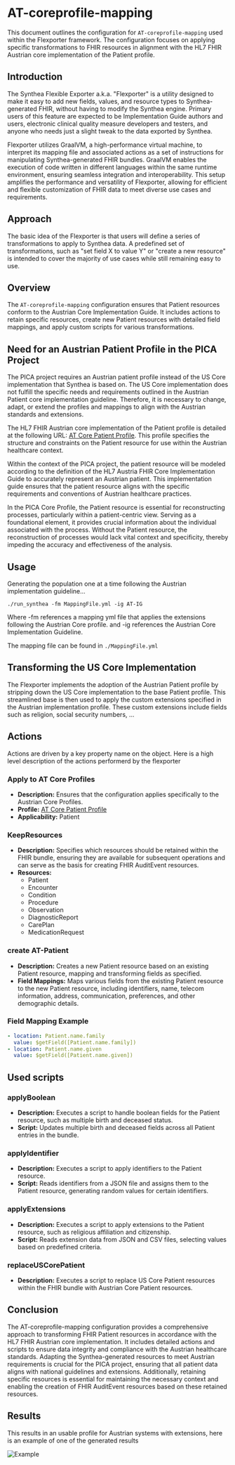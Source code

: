 # AT-coreprofile-mapping

This document outlines the configuration for `AT-coreprofile-mapping` used within the Flexporter framework. The configuration focuses on applying specific transformations to FHIR resources in alignment with the HL7 FHIR Austrian core implementation of the Patient profile.

## Introduction

The Synthea Flexible Exporter a.k.a. "Flexporter" is a utility designed to make it easy to add new fields, values, and resource types to Synthea-generated FHIR, without having to modify the Synthea engine. Primary users of this feature are expected to be Implementation Guide authors and users, electronic clinical quality measure developers and testers, and anyone who needs just a slight tweak to the data exported by Synthea.


Flexporter utilizes GraalVM, a high-performance virtual machine, to interpret its mapping file and associated actions as a set of instructions for manipulating Synthea-generated FHIR bundles. GraalVM enables the execution of code written in different languages within the same runtime environment, ensuring seamless integration and interoperability. This setup amplifies the performance and versatility of Flexporter, allowing for efficient and flexible customization of FHIR data to meet diverse use cases and requirements.

## Approach
The basic idea of the Flexporter is that users will define a series of transformations to apply to Synthea data. A predefined set of transformations, such as "set field X to value Y" or "create a new resource" is intended to cover the majority of use cases while still remaining easy to use.

## Overview

The `AT-coreprofile-mapping` configuration ensures that Patient resources conform to the Austrian Core Implementation Guide. It includes actions to retain specific resources, create new Patient resources with detailed field mappings, and apply custom scripts for various transformations.

## Need for an Austrian Patient Profile in the PICA Project

The PICA project requires an Austrian patient profile instead of the US Core implementation that Synthea is based on. The US Core implementation does not fulfill the specific needs and requirements outlined in the Austrian Patient core implementation guideline. Therefore, it is necessary to change, adapt, or extend the profiles and mappings to align with the Austrian standards and extensions.

The HL7 FHIR Austrian core implementation of the Patient profile is detailed at the following URL: [AT Core Patient Profile](https://fhir.hl7.at/r5-core-main/StructureDefinition-at-core-patient.html). This profile specifies the structure and constraints on the Patient resource for use within the Austrian healthcare context.

Within the context of the PICA project, the patient resource will be modeled according to the definition of the HL7 Austria FHIR Core Implementation Guide to accurately represent an Austrian patient. This implementation guide ensures that the patient resource aligns with the specific requirements and conventions of Austrian healthcare practices.

In the PICA Core Profile, the Patient resource is essential for reconstructing processes, particularly within a patient-centric view. Serving as a foundational element, it provides crucial information about the individual associated with the process. Without the Patient resource, the reconstruction of processes would lack vital context and specificity, thereby impeding the accuracy and effectiveness of the analysis.


## Usage

Generating the population one at a time following the Austrian implementation guideline...
```
./run_synthea -fm MappingFile.yml -ig AT-IG
```

Where -fm references a mapping yml file that applies the extensions following the Austrian Core profile. and -ig references the Austrian Core Implementation Guideline.

The mapping file can be found in `./MappingFile.yml`

## Transforming the US Core Implementation

The Flexporter implements the adoption of the Austrian Patient profile by stripping down the US Core implementation to the base Patient profile. This streamlined base is then used to apply the custom extensions specified in the Austrian implementation profile. These custom extensions include fields such as religion, social security numbers, ...

## Actions
Actions are driven by a key property name on the object. 
Here is a high level description of the actions performerd by the flexporter
### Apply to AT Core Profiles

- **Description:** Ensures that the configuration applies specifically to the Austrian Core Profiles.
- **Profile:** [AT Core Patient Profile](https://fhir.hl7.at/r5-core-main/StructureDefinition-at-core-patient.html)
- **Applicability:** Patient

### KeepResources

- **Description:** Specifies which resources should be retained within the FHIR bundle, ensuring they are available for subsequent operations and can serve as the basis for creating FHIR AuditEvent resources.
- **Resources:**
  - Patient
  - Encounter
  - Condition
  - Procedure
  - Observation
  - DiagnosticReport
  - CarePlan
  - MedicationRequest

### create AT-Patient

- **Description:** Creates a new Patient resource based on an existing Patient resource, mapping and transforming fields as specified.
- **Field Mappings:** Maps various fields from the existing Patient resource to the new Patient resource, including identifiers, name, telecom information, address, communication, preferences, and other demographic details.


### Field Mapping Example
```yaml
- location: Patient.name.family
  value: $getField([Patient.name.family])
- location: Patient.name.given
  value: $getField([Patient.name.given])
  ```
## Used scripts
### applyBoolean

- **Description:** Executes a script to handle boolean fields for the Patient resource, such as multiple birth and deceased status.
- **Script:** Updates multiple birth and deceased fields across all Patient entries in the bundle.

### applyIdentifier

- **Description:** Executes a script to apply identifiers to the Patient resource.
- **Script:** Reads identifiers from a JSON file and assigns them to the Patient resource, generating random values for certain identifiers.

### applyExtensions

- **Description:** Executes a script to apply extensions to the Patient resource, such as religious affiliation and citizenship.
- **Script:** Reads extension data from JSON and CSV files, selecting values based on predefined criteria.

### replaceUSCorePatient

- **Description:** Executes a script to replace US Core Patient resources within the FHIR bundle with Austrian Core Patient resources.

## Conclusion
The AT-coreprofile-mapping configuration provides a comprehensive approach to transforming FHIR Patient resources in accordance with the HL7 FHIR Austrian core implementation. It includes detailed actions and scripts to ensure data integrity and compliance with the Austrian healthcare standards. Adapting the Synthea-generated resources to meet Austrian requirements is crucial for the PICA project, ensuring that all patient data aligns with national guidelines and extensions. Additionally, retaining specific resources is essential for maintaining the necessary context and enabling the creation of FHIR AuditEvent resources based on these retained resources.

## Results
This results in an usable profile for Austrian systems with extensions, 
here is an example of one of the generated results

![Example](./img/Patient_page.png)

